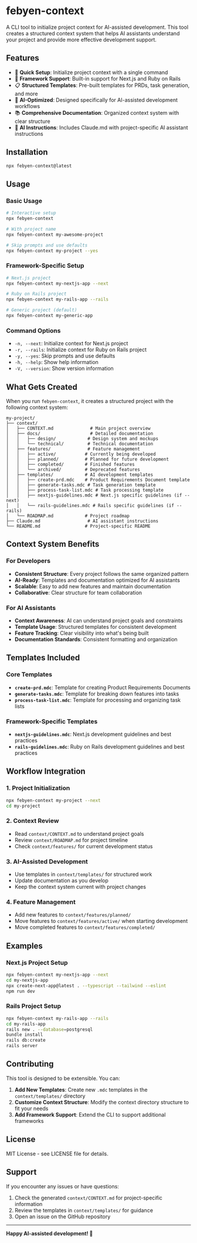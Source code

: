 # febyen-context

A CLI tool to initialize project context for AI-assisted development. This tool creates a structured context system that helps AI assistants understand your project and provide more effective development support.

## Features

- 🚀 **Quick Setup**: Initialize project context with a single command
- 🎯 **Framework Support**: Built-in support for Next.js and Ruby on Rails
- 📋 **Structured Templates**: Pre-built templates for PRDs, task generation, and more
- 🤖 **AI-Optimized**: Designed specifically for AI-assisted development workflows
- 📚 **Comprehensive Documentation**: Organized context system with clear structure
- 🧠 **AI Instructions**: Includes Claude.md with project-specific AI assistant instructions

## Installation

```bash
npx febyen-context@latest
```

## Usage

### Basic Usage

```bash
# Interactive setup
npx febyen-context

# With project name
npx febyen-context my-awesome-project

# Skip prompts and use defaults
npx febyen-context my-project --yes
```

### Framework-Specific Setup

```bash
# Next.js project
npx febyen-context my-nextjs-app --next

# Ruby on Rails project
npx febyen-context my-rails-app --rails

# Generic project (default)
npx febyen-context my-generic-app
```

### Command Options

- `-n, --next`: Initialize context for Next.js project
- `-r, --rails`: Initialize context for Ruby on Rails project
- `-y, --yes`: Skip prompts and use defaults
- `-h, --help`: Show help information
- `-V, --version`: Show version information

## What Gets Created

When you run `febyen-context`, it creates a structured project with the following context system:

```
my-project/
├── context/
│   ├── CONTEXT.md              # Main project overview
│   ├── docs/                   # Detailed documentation
│   │   ├── design/            # Design system and mockups
│   │   └── technical/         # Technical documentation
│   ├── features/              # Feature management
│   │   ├── active/           # Currently being developed
│   │   ├── planned/          # Planned for future development
│   │   ├── completed/        # Finished features
│   │   └── archived/         # Deprecated features
│   ├── templates/            # AI development templates
│   │   ├── create-prd.mdc    # Product Requirements Document template
│   │   ├── generate-tasks.mdc # Task generation template
│   │   ├── process-task-list.mdc # Task processing template
│   │   ├── nextjs-guidelines.mdc # Next.js specific guidelines (if --next)
│   │   └── rails-guidelines.mdc # Rails specific guidelines (if --rails)
│   └── ROADMAP.md            # Project roadmap
├── Claude.md                  # AI assistant instructions
└── README.md                 # Project-specific README
```

## Context System Benefits

### For Developers

- **Consistent Structure**: Every project follows the same organized pattern
- **AI-Ready**: Templates and documentation optimized for AI assistants
- **Scalable**: Easy to add new features and maintain documentation
- **Collaborative**: Clear structure for team collaboration

### For AI Assistants

- **Context Awareness**: AI can understand project goals and constraints
- **Template Usage**: Structured templates for consistent development
- **Feature Tracking**: Clear visibility into what's being built
- **Documentation Standards**: Consistent formatting and organization

## Templates Included

### Core Templates

- **`create-prd.mdc`**: Template for creating Product Requirements Documents
- **`generate-tasks.mdc`**: Template for breaking down features into tasks
- **`process-task-list.mdc`**: Template for processing and organizing task lists

### Framework-Specific Templates

- **`nextjs-guidelines.mdc`**: Next.js development guidelines and best practices
- **`rails-guidelines.mdc`**: Ruby on Rails development guidelines and best practices

## Workflow Integration

### 1. Project Initialization

```bash
npx febyen-context my-project --next
cd my-project
```

### 2. Context Review

- Read `context/CONTEXT.md` to understand project goals
- Review `context/ROADMAP.md` for project timeline
- Check `context/features/` for current development status

### 3. AI-Assisted Development

- Use templates in `context/templates/` for structured work
- Update documentation as you develop
- Keep the context system current with project changes

### 4. Feature Management

- Add new features to `context/features/planned/`
- Move features to `context/features/active/` when starting development
- Move completed features to `context/features/completed/`

## Examples

### Next.js Project Setup

```bash
npx febyen-context my-nextjs-app --next
cd my-nextjs-app
npx create-next-app@latest . --typescript --tailwind --eslint
npm run dev
```

### Rails Project Setup

```bash
npx febyen-context my-rails-app --rails
cd my-rails-app
rails new . --database=postgresql
bundle install
rails db:create
rails server
```

## Contributing

This tool is designed to be extensible. You can:

1. **Add New Templates**: Create new `.mdc` templates in the `context/templates/` directory
2. **Customize Context Structure**: Modify the context directory structure to fit your needs
3. **Add Framework Support**: Extend the CLI to support additional frameworks

## License

MIT License - see LICENSE file for details.

## Support

If you encounter any issues or have questions:

1. Check the generated `context/CONTEXT.md` for project-specific information
2. Review the templates in `context/templates/` for guidance
3. Open an issue on the GitHub repository

---

**Happy AI-assisted development! 🚀**
